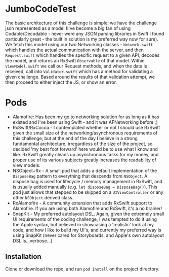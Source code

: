# JumboCodeTest

The basic architecture of this challenge is simple: we have the challenge json represented as a model (I've become a big fan of using Codable/Decodable - never were any JSON parsing libraries in Swift I found particularly great - the built in solution is my preferred way now for sure). We fetch this model using our two Networking classes - `Network.swift` which handles the actual communication with the server, and then `Request.swift` which handles the specific request to a given API, decodes the model, and returns an RxSwift `Observable` of that model. Within `ViewModel.swift` we call our Request methods, and when the data is received, call into `Validator.swift` which has a method for validating a given challenge. Based around the results of that validation attempt, we then proceed to either inject the JS, or show an error.

# Pods

- Alamofire: Has been my go to networking solution for as long as it has existed and I've been using Swift  - and it was AFNetworking before ;)
- RxSwift/RxCocoa - I contemplated whether or not I should use RxSwift given the small size of the networking/asynchronous requirements of this challenge, but at the end of the day I believe in a strong fundamental architecture, irregardless of the size of the project, so decided 'my best foot forward' here would be to use what I know and like. RxSwift greatly cleans up asynchronous tasks for my money, and proper use of its various subjects greatly increases the readability of view models.
- NSObject+Rx - A small pod that adds a default implementation of the `DisposeBag` pattern to everything that descends from `NSObject`. A dispose bag is used for lifecycle / memory management in RxSwift, and is usually added manually (e.g. `let disposeBag = DisposeBag()`). This pod just allows that stepped to be skipped on a `UIViewController` or any other `NSObject` derived class.
- RxAlamofire - A community extension that adds RxSwift support to Alamofire. If you are using both Alamofire and RxSwift, it's a no brainer!
- SnapKit - My preferred autolayout DSL. Again, given the extremely small UI requirements of the coding challenge, I was tempted to do it using the Apple syntax, but believed in showcasing a 'realistic' look at my code, and how I like to build my UI's, and currently my preferred way is using SnapKit (never cared for Storyboards, and Apple's own autolayout DSL is...verbose...)

## Installation

Clone or download the repo, and run `pod install` on the project directory.
